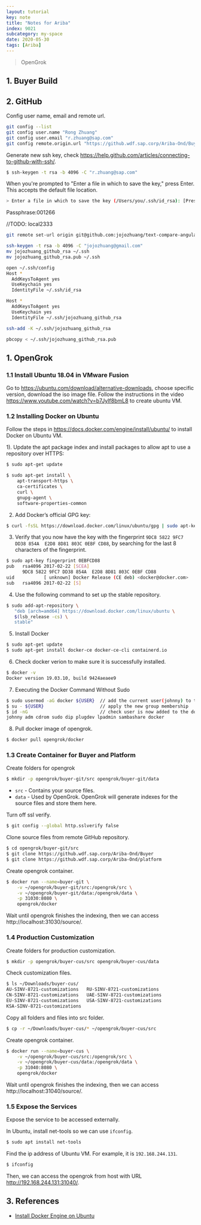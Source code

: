 ```yaml
---
layout: tutorial
key: note
title: "Notes for Ariba"
index: 9021
subcategory: my-space
date: 2020-05-30
tags: [Ariba]
---
```


> OpenGrok
## 1. Buyer Build

## 2. GitHub
Config user name, email and remote url.
```sh
git config --list  
git config user.name "Rong Zhuang"
git config user.email "r.zhuang@sap.com"
git config remote.origin.url "https://github.wdf.sap.corp/Ariba-Ond/Buyer.git"
```

Generate new ssh key, check https://help.github.com/articles/connecting-to-github-with-ssh/.
```sh
$ ssh-keygen -t rsa -b 4096 -C "r.zhuang@sap.com"
```
When you're prompted to "Enter a file in which to save the key," press Enter. This accepts the default file location.
```sh
> Enter a file in which to save the key (/Users/you/.ssh/id_rsa): [Press enter]
```
Passphrase:001266

//TODO: local2333
```sh
git remote set-url origin git@github.com:jojozhuang/text-compare-angular.git

ssh-keygen -t rsa -b 4096 -C "jojozhuang@gmail.com"
mv jojozhuang_github_rsa ~/.ssh
mv jojozhuang_github_rsa.pub ~/.ssh

open ~/.ssh/config
Host *
  AddKeysToAgent yes
  UseKeychain yes
  IdentityFile ~/.ssh/id_rsa

Host *
  AddKeysToAgent yes
  UseKeychain yes
  IdentityFile ~/.ssh/jojozhuang_github_rsa

ssh-add -K ~/.ssh/jojozhuang_github_rsa

pbcopy < ~/.ssh/jojozhuang_github_rsa.pub

```


## 1. OpenGrok
### 1.1 Install Ubuntu 18.04 in VMware Fusion
Go to https://ubuntu.com/download/alternative-downloads, choose specific version, download the iso image file. Follow the instructions in the video https://www.youtube.com/watch?v=b7JyIf8bmL8 to create ubuntu VM.
### 1.2 Installing Docker on Ubuntu
Follow the steps in https://docs.docker.com/engine/install/ubuntu/ to install Docker on Ubuntu VM.

1). Update the apt package index and install packages to allow apt to use a repository over HTTPS:
```sh
$ sudo apt-get update

$ sudo apt-get install \
    apt-transport-https \
    ca-certificates \
    curl \
    gnupg-agent \
    software-properties-common
```
2) Add Docker’s official GPG key:
```sh
$ curl -fsSL https://download.docker.com/linux/ubuntu/gpg | sudo apt-key add -
```
3) Verify that you now have the key with the fingerprint `9DC8 5822 9FC7 DD38 854A  E2D8 8D81 803C 0EBF CD88`, by searching for the last 8 characters of the fingerprint.
```sh
$ sudo apt-key fingerprint 0EBFCD88
pub   rsa4096 2017-02-22 [SCEA]
      9DC8 5822 9FC7 DD38 854A  E2D8 8D81 803C 0EBF CD88
uid           [ unknown] Docker Release (CE deb) <docker@docker.com>
sub   rsa4096 2017-02-22 [S]
```
4) Use the following command to set up the stable repository.
```sh
$ sudo add-apt-repository \
   "deb [arch=amd64] https://download.docker.com/linux/ubuntu \
   $(lsb_release -cs) \
   stable"
 ```
5) Install Docker
```sh
$ sudo apt-get update
$ sudo apt-get install docker-ce docker-ce-cli containerd.io
```
6) Check docker verion to make sure it is successfully installed.
```sh
$ docker -v
Docker version 19.03.10, build 9424aeaee9
```
7) Executing the Docker Command Without Sudo
```sh
$ sudo usermod -aG docker ${USER}  // add the current user(johnny) to the docker group
$ su - ${USER}                     // apply the new group membership
$ id -nG                           // check user is now added to the docker group
johnny adm cdrom sudo dip plugdev lpadmin sambashare docker
```
8) Pull docker image of opengrok.
```sh
$ docker pull opengrok/docker
```
### 1.3 Create Container for Buyer and Platform
Create folders for opengrok
```sh
$ mkdir -p opengrok/buyer-git/src opengrok/buyer-git/data
```
* `src` - Contains your source files.
* `data` - Used by OpenGrok. OpenGrok will generate indexes for the source files and store them here.

Turn off ssl verify.
```sh
$ git config --global http.sslverify false
```
Clone source files from remote GitHub repository.
```sh
$ cd opengrok/buyer-git/src
$ git clone https://github.wdf.sap.corp/Ariba-Ond/Buyer
$ git clone https://github.wdf.sap.corp/Ariba-Ond/platform
```
Create opengrok container.
```sh
$ docker run --name=buyer-git \
    -v ~/opengrok/buyer-git/src:/opengrok/src \
    -v ~/opengrok/buyer-git/data:/opengrok/data \
    -p 31030:8080 \
    opengrok/docker
```
Wait until opengrok finishes the indexing, then we can access http://localhost:31030/source/.
### 1.4 Production Customization
Create folders for production customization.
```sh
$ mkdir -p opengrok/buyer-cus/src opengrok/buyer-cus/data
```
Check customization files.
```sh
$ ls ~/Downloads/buyer-cus/
AU-SINV-8721-customizations   RU-SINV-8721-customizations
CN-SINV-8721-customizations   UAE-SINV-8721-customizations
EU-SINV-8721-customizations   USA-SINV-8721-customizations
KSA-SINV-8721-customizations
```
Copy all folders and files into src folder.
```sh
$ cp -r ~/Downloads/buyer-cus/* ~/opengrok/buyer-cus/src
```
Create opengrok container.
```sh
$ docker run --name=buyer-cus \
    -v ~/opengrok/buyer-cus/src:/opengrok/src \
    -v ~/opengrok/buyer-cus/data:/opengrok/data \
    -p 31040:8080 \
    opengrok/docker
```
Wait until opengrok finishes the indexing, then we can access http://localhost:31040/source/.
### 1.5 Expose the Services
Expose the service to be accessed externally.

In Ubuntu, install net-tools so we can use `ifconfig`.
```sh
$ sudo apt install net-tools
```
Find the ip address of Ubuntu VM. For example, it is `192.168.244.131`.
```sh
$ ifconfig
```
Then, we can access the opengrok from host with URL http://192.168.244.131:31040/.

## 3. References
* [Install Docker Engine on Ubuntu](https://docs.docker.com/engine/install/ubuntu/)
